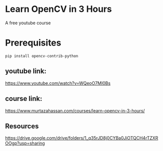 # Learn OpenCV in 3 Hours
A free youtube course

Prerequisites
===========================
```
pip install opencv-contrib-python
```

## youtube link:
https://www.youtube.com/watch?v=WQeoO7MI0Bs

## course link:
https://www.murtazahassan.com/courses/learn-opencv-in-3-hours/

## Resources
https://drive.google.com/drive/folders/1_q35rJD8j0CYBa0JiOTQCH4rTZXROOgp?usp=sharing